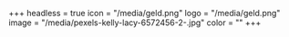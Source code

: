 +++
headless = true
icon = "/media/geld.png"
logo = "/media/geld.png"
image = "/media/pexels-kelly-lacy-6572456-2-.jpg"
color = ""
+++
